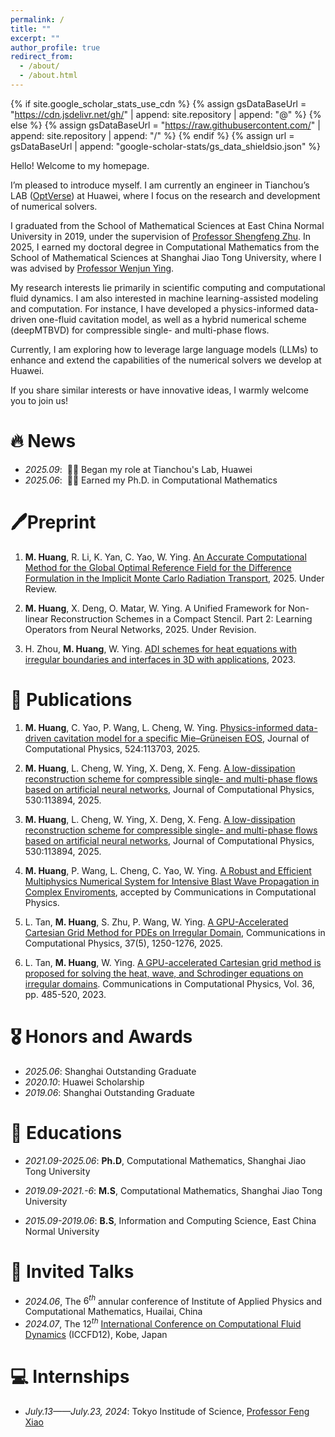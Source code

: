 ```yaml
---
permalink: /
title: ""
excerpt: ""
author_profile: true
redirect_from:
  - /about/
  - /about.html
---
```


{% if site.google_scholar_stats_use_cdn %}
{% assign gsDataBaseUrl = "https://cdn.jsdelivr.net/gh/" | append: site.repository | append: "@" %}
{% else %}
{% assign gsDataBaseUrl = "https://raw.githubusercontent.com/" | append: site.repository | append: "/" %}
{% endif %}
{% assign url = gsDataBaseUrl | append: "google-scholar-stats/gs_data_shieldsio.json" %}

<span class='anchor' id='about-me'></span>

Hello! Welcome to my homepage.

I’m pleased to introduce myself. I am currently an engineer in Tianchou’s LAB ([OptVerse](https://www.huaweicloud.com/product/optverse.html)) at Huawei, where I focus on the research and development of numerical solvers.

I graduated from the School of Mathematical Sciences at East China Normal University in 2019, under the supervision of [Professor Shengfeng Zhu](https://math.ecnu.edu.cn/~sfzhu/intro_c.html?language=1&id=177). In 2025, I earned my doctoral degree in Computational Mathematics from the School of Mathematical Sciences at Shanghai Jiao Tong University, where I was advised by [Professor Wenjun Ying](https://math.sjtu.edu.cn/faculty/wying/).

My research interests lie primarily in scientific computing and computational fluid dynamics. I am also interested in machine learning-assisted modeling and computation. For instance, I have developed a physics-informed data-driven one-fluid cavitation model, as well as a hybrid numerical scheme (deepMTBVD) for compressible single- and multi-phase flows.

Currently, I am exploring how to leverage large language models (LLMs) to enhance and extend the capabilities of the numerical solvers we develop at Huawei.

If you share similar interests or have innovative ideas, I warmly welcome you to join us!

# 🔥 News
- *2025.09*: &nbsp;🎉🎉 Began my role at Tianchou's Lab, Huawei
- *2025.06*: &nbsp;🎉🎉 Earned my Ph.D. in Computational Mathematics

# 🖊️Preprint
1. **M. Huang**, R. Li, K. Yan, C. Yao, W. Ying. [An Accurate Computational Method for the Global Optimal Reference Field for the Difference Formulation in the Implicit Monte Carlo Radiation Transport](https://arxiv.org/abs/2411.02407), 2025. Under Review.

2. **M. Huang**, X. Deng, O. Matar, W. Ying. A Unified Framework for Non-linear Reconstruction Schemes in a Compact Stencil. Part 2: Learning Operators from Neural Networks, 2025. Under Revision.

3. H. Zhou, **M. Huang**, W. Ying. [ADI schemes for heat equations with irregular boundaries and interfaces in 3D with applications](https://arxiv.org/abs/2309.00979), 2023.

# 📝 Publications

1. **M. Huang**, C. Yao, P. Wang, L. Cheng, W. Ying. [Physics-informed data-driven cavitation model for a specific Mie–Grüneisen EOS](https://www.sciencedirect.com/science/article/pii/S0021999124009513), Journal of Computational Physics, 524:113703, 2025.

2. **M. Huang**,  L. Cheng, W. Ying, X. Deng, X. Feng. [A low-dissipation reconstruction scheme for compressible single- and multi-phase flows based on artificial neural networks](https://www.sciencedirect.com/science/article/pii/S0021999125001779), Journal of Computational Physics, 530:113894, 2025.

3. **M. Huang**,  L. Cheng, W. Ying, X. Deng, X. Feng. [A low-dissipation reconstruction scheme for compressible single- and multi-phase flows based on artificial neural networks](https://www.sciencedirect.com/science/article/pii/S0021999125001779), Journal of Computational Physics, 530:113894, 2025.

4. **M. Huang**, P. Wang, L. Cheng, C. Yao, W. Ying. [A Robust and Efficient Multiphysics Numerical System for Intensive Blast Wave Propagation in Complex Enviroments](https://arxiv.org/abs/2411.02407), accepted by Communications in Computational Physics.

5. L. Tan, **M. Huang**, S. Zhu, P. Wang, W. Ying. [A GPU-Accelerated Cartesian Grid Method for PDEs on Irregular Domain]( https://doi.org/10.4208/cicp.OA-2024-0039), Communications in Computational Physics, 37(5), 1250-1276, 2025.

6. L. Tan, **M. Huang**, W. Ying. [A GPU-accelerated Cartesian grid method is proposed for solving the heat, wave, and Schrodinger equations on irregular domains](https://www.global-sci.org/intro/article_detail/cicp/23390.html). Communications in Computational Physics, Vol. 36, pp. 485-520, 2023.

<!-- <div class='paper-box'><div class='paper-box-image'><div><div class="badge">CVPR 2016</div><img src='images/500x300.png' alt="sym" width="100%"></div></div> -->
<div class='paper-box-text' markdown="1">

<!-- [Deep Residual Learning for Image Recognition](https://openaccess.thecvf.com/content_cvpr_2016/papers/He_Deep_Residual_Learning_CVPR_2016_paper.pdf) -->

<!-- **Kaiming He**, Xiangyu Zhang, Shaoqing Ren, Jian Sun -->

<!-- [**Project**](https://scholar.google.com/citations?view_op=view_citation&hl=zh-CN&user=DhtAFkwAAAAJ&citation_for_view=DhtAFkwAAAAJ:ALROH1vI_8AC) <strong><span class='show_paper_citations' data='DhtAFkwAAAAJ:ALROH1vI_8AC'></span></strong>
- Lorem ipsum dolor sit amet, consectetur adipiscing elit. Vivamus ornare aliquet ipsum, ac tempus justo dapibus sit amet.
</div>
</div>

- [Lorem ipsum dolor sit amet, consectetur adipiscing elit. Vivamus ornare aliquet ipsum, ac tempus justo dapibus sit amet](https://github.com), A, B, C, **CVPR 2020** -->

# 🎖 Honors and Awards
- *2025.06*: Shanghai Outstanding Graduate
- *2020.10*: Huawei Scholarship
- *2019.06*: Shanghai Outstanding Graduate

# 📖 Educations

- *2021.09-2025.06*: **Ph.D**, Computational Mathematics, Shanghai Jiao Tong University

- *2019.09-2021.-6*: **M.S**,  Computational Mathematics, Shanghai Jiao Tong University

- *2015.09-2019.06*: **B.S**,  Information and Computing Science, East China Normal University


# 💬 Invited Talks
- *2024.06*, The $6^{th}$ annular conference of Institute of Applied Physics and Computational Mathematics, Huailai, China
- *2024.07*, The $12^{th}$ [International Conference on Computational Fluid Dynamics](https://www.iccfd.org/) (ICCFD12), Kobe, Japan

# 💻 Internships
- *July.13——July.23, 2024*: Tokyo Institude of Science, [Professor Feng Xiao](https://www.xiao.mech.e.titech.ac.jp/xiao-profile-new.html)
